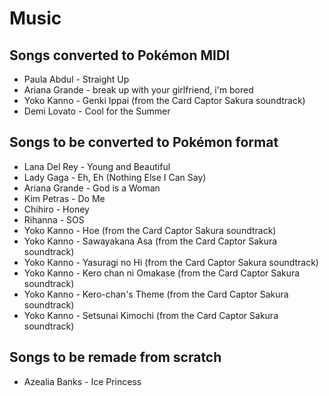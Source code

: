 # Music

## Songs converted to Pokémon MIDI
* Paula Abdul - Straight Up
* Ariana Grande - break up with your girlfriend, i'm bored
* Yoko Kanno - Genki Ippai (from the Card Captor Sakura soundtrack)
* Demi Lovato - Cool for the Summer

## Songs to be converted to Pokémon format
* Lana Del Rey - Young and Beautiful
* Lady Gaga - Eh, Eh (Nothing Else I Can Say)
* Ariana Grande - God is a Woman
* Kim Petras - Do Me
* Chihiro - Honey
* Rihanna - SOS
* Yoko Kanno - Hoe (from the Card Captor Sakura soundtrack)
* Yoko Kanno - Sawayakana Asa (from the Card Captor Sakura soundtrack)
* Yoko Kanno - Yasuragi no Hi (from the Card Captor Sakura soundtrack)
* Yoko Kanno - Kero chan ni Omakase (from the Card Captor Sakura soundtrack)
* Yoko Kanno - Kero-chan's Theme (from the Card Captor Sakura soundtrack)
* Yoko Kanno - Setsunai Kimochi (from the Card Captor Sakura soundtrack)

## Songs to be remade from scratch
* Azealia Banks - Ice Princess
